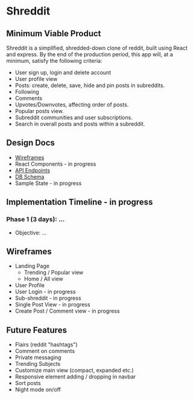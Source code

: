 # Shreddit

## Minimum Viable Product
Shreddit is a simplified, shredded-down clone of reddit, built using React and express. By the end of the production period, this app will, at a minimum, satisfy the following criteria:

* User sign up, login and delete account
* User profile view
* Posts: create, delete, save, hide and pin posts in subreddits.
* Following
* Comments
* Upvotes/Downvotes, affecting order of posts.
* Popular posts view.
* Subreddit communities and user subscriptions.
* Search in overall posts and posts within a subreddit.

## Design Docs
* [Wireframes](./wireframes)
* React Components - in progress
* [API Endpoints](./API_Endpoints.md)
* [DB Schema](./Schema.md)
* Sample State - in progress

## Implementation Timeline - in progress
  ### Phase 1 (3 days): ...
  * Objective: ...

## Wireframes
* Landing Page  
  * Trending / Popular view
  * Home / All view
* User Profile
* User Login - in progress
* Sub-shreddit - in progress
* Single Post View - in progress
* Create Post / Comment view - in progress

## Future Features
* Flairs (reddit "hashtags")
* Comment on comments
* Private messaging
* Trending Subjects
* Customize main view (compact, expanded etc.)
* Responsive element adding / dropping in navbar
* Sort posts
* Night mode on/off
